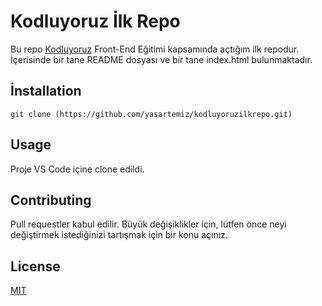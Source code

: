 # Kodluyoruz İlk Repo

Bu repo [Kodluyoruz][def] Front-End Eğitimi kapsamında açtığım ilk repodur. İçerisinde bir tane README dosyası ve bir tane index.html bulunmaktadır.

[def]: https://www.kodluyoruz.org


## İnstallation

```
git clone (https://github.com/yasartemiz/kodluyoruzilkrepo.git)
```

## Usage

Proje VS Code içine clone edildi.

## Contributing

Pull requestler kabul edilir. Büyük değişiklikler için, lütfen önce neyi değiştirmek istediğinizi tartışmak için bir konu açınız.

## License

[MIT](https://choosealicense.com/licenses/mit)
